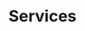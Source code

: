 ---
title: Services
hero_text: Traditional Thai massage and spa in Girona
hero_img: /img/images/aromathai-logo2-clean-1024x337.png
massage_heading: Massages & Beauty Spa
advance_message: "ADVANCED BOOKING RECOMMENDED <p>!!! NO EROTIC MASSAGE !!!</p>"
---